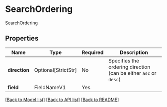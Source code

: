 # SearchOrdering

SearchOrdering

## Properties
| Name | Type | Required | Description |
| ------------ | ------------- | ------------- | ------------- |
**direction** | Optional[StrictStr] | No | Specifies the ordering direction (can be either `asc` or `desc`) |
**field** | FieldNameV1 | Yes |  |


[[Back to Model list]](../../README.md#documentation-for-models) [[Back to API list]](../../README.md#documentation-for-api-endpoints) [[Back to README]](../../README.md)
